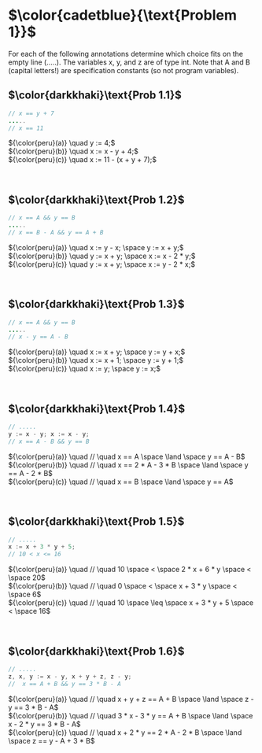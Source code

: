 # $\color{cadetblue}{\text{Problem 1}}$

For each of the following annotations determine which choice fits on the empty line (.....). The
variables x, y, and z are of type int. Note that A and B (capital letters!) are specification
constants (so not program variables).

## $\color{darkkhaki}\text{Prob 1.1}$

```java
// x == y + 7 
.....
// x == 11
```

${\color{peru}(a)} \quad y := 4;$  
${\color{peru}(b)} \quad x := x - y + 4;$  
${\color{peru}(c)} \quad x := 11 - (x + y + 7);$  

&nbsp;

## $\color{darkkhaki}\text{Prob 1.2}$

```java
// x == A && y == B 
.....
// x == B - A && y == A + B 
```

${\color{peru}(a)} \quad x := y - x; \space y := x + y;$  
${\color{peru}(b)} \quad y := x + y; \space x := x - 2 * y;$  
${\color{peru}(c)} \quad y := x + y; \space x := y - 2 * x;$  

&nbsp;

## $\color{darkkhaki}\text{Prob 1.3}$

```java
// x == A && y == B 
.....
// x - y == A - B
```

${\color{peru}(a)} \quad x := x + y; \space y := y + x;$  
${\color{peru}(b)} \quad x := x + 1; \space y := y + 1;$  
${\color{peru}(c)} \quad x := y; \space y := x;$  

&nbsp;

## $\color{darkkhaki}\text{Prob 1.4}$

```java
// .....
y := x - y; x := x - y;
// x == A - B && y == B
```

${\color{peru}(a)} \quad // \quad x == A \space \land \space y == A - B$  
${\color{peru}(b)} \quad // \quad x == 2 * A - 3 * B \space \land \space y == A - 2 * B$  
${\color{peru}(c)} \quad // \quad x == B \space \land \space y == A$  

&nbsp;

## $\color{darkkhaki}\text{Prob 1.5}$

```java
// ..... 
x := x + 3 * y + 5;
// 10 < x <= 16
```

${\color{peru}(a)} \quad // \quad 10 \space < \space 2 * x + 6 * y \space < \space 20$  
${\color{peru}(b)} \quad // \quad 0 \space < \space x + 3 * y \space < \space 6$  
${\color{peru}(c)} \quad // \quad 10 \space \leq \space x + 3 * y + 5 \space < \space 16$  

&nbsp;

## $\color{darkkhaki}\text{Prob 1.6}$

```java
// .....
z, x, y := x - y, x + y + z, z - y; 
//  x == A + B && y == 3 * B - A
```

${\color{peru}(a)} \quad // \quad x + y + z == A + B \space \land \space z - y == 3 * B - A$  
${\color{peru}(b)} \quad // \quad 3 * x - 3 * y == A + B \space \land \space x - 2 * y == 3 * B - A$  
${\color{peru}(c)} \quad // \quad x + 2 * y == 2 * A - 2 * B \space \land \space z == y - A + 3 * B$  

&nbsp;
